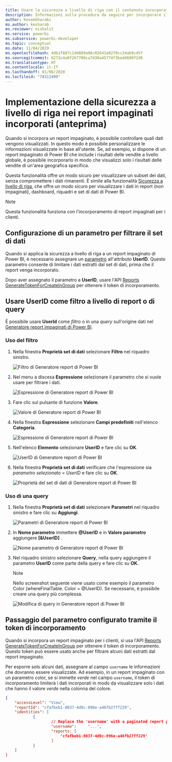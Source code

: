 ```yaml
---
title: Usare la sicurezza a livello di riga con il contenuto incorporato di Power BI
description: Informazioni sulla procedura da seguire per incorporare il contenuto di Power BI all'interno dell'applicazione.
author: KesemSharabi
ms.author: kesharab
ms.reviewer: nishalit
ms.service: powerbi
ms.subservice: powerbi-developer
ms.topic: conceptual
ms.date: 11/04/2019
ms.openlocfilehash: 4db1f887c1dd889a06c02643a0270cc24ab9c45f
ms.sourcegitcommit: 6272c4a0f267708ca7d38a45774f3bedd680f2d6
ms.translationtype: HT
ms.contentlocale: it-IT
ms.lasthandoff: 01/06/2020
ms.locfileid: "74311499"
---
```

# <a name="implementing-row-level-security-in-embedded-paginated-reports-preview"></a>Implementazione della sicurezza a livello di riga nei report impaginati incorporati (anteprima)

Quando si incorpora un report impaginato, è possibile controllare quali dati vengono visualizzati. In questo modo è possibile personalizzare le informazioni visualizzate in base all'utente. Se, ad esempio, si dispone di un report impaginato di Power BI che include i risultati delle vendite a livello globale, è possibile incorporarlo in modo che visualizzi solo i risultati delle vendite di un'area geografica specifica.

Questa funzionalità offre un modo sicuro per visualizzare un subset dei dati, senza compromettere i dati rimanenti. È simile alla funzionalità [Sicurezza a livello di riga](embedded-row-level-security.md), che offre un modo sicuro per visualizzare i dati in report (non impaginati), dashboard, riquadri e set di dati di Power BI.  

> [!Note]
> Questa funzionalità funziona con l'incorporamento di report impaginati per i clienti.

## <a name="configuring-a-parameter-to-filter-the-dataset"></a>Configurazione di un parametro per filtrare il set di dati

Quando si applica la sicurezza a livello di riga a un report impaginato di Power BI, è necessario assegnare un [parametro](../report-builder-parameters.md) all'attributo **UserID**. Questo parametro consente di limitare i dati estratti dal set di dati, prima che il report venga incorporato.

Dopo aver assegnato il parametro a **UserID**, usare l'API [Reports GenerateTokenForCreateInGroup](https://docs.microsoft.com/rest/api/power-bi/embedtoken/reports_generatetokenforcreateingroup) per ottenere il token di incorporamento.

## <a name="use-userid-as-a-filter-at-report-or-query-level"></a>Usare UserID come filtro a livello di report o di query

È possibile usare **UserId** come *filtro* o in una *query* sull'origine dati nel [Generatore report impaginati di Power BI](../report-builder-power-bi.md).

### <a name="using-the-filter"></a>Uso del filtro

1. Nella finestra **Proprietà set di dati** selezionare **Filtro** nel riquadro sinistro.

    ![Filtro di Generatore report di Power BI](media/embedded-paginated-reports-secure-data/filter.png)

2. Nel menu a discesa **Espressione** selezionare il parametro che si vuole usare per filtrare i dati.

     ![Espressione di Generatore report di Power BI](media/embedded-paginated-reports-secure-data/expression.png)

3. Fare clic sul pulsante di funzione **Valore**. 

    ![Valore di Generatore report di Power BI](media/embedded-paginated-reports-secure-data/function.png)

4. Nella finestra **Espressione** selezionare **Campi predefiniti** nell'elenco **Categoria**.

    ![Espressione di Generatore report di Power BI](media/embedded-paginated-reports-secure-data/built-in-fields.png)

5. Nell'elenco **Elemento** selezionare **UserID** e fare clic su **OK**.

    ![UserID di Generatore report di Power BI](media/embedded-paginated-reports-secure-data/userid.png)

6. Nella finestra **Proprietà set di dati** verificare che l'espressione sia *parametro selezionato = UserID* e fare clic su **OK**.

    ![Proprietà del set di dati di Generatore report di Power BI](media/embedded-paginated-reports-secure-data/verify.png)

### <a name="using-a-query"></a>Uso di una query

1. Nella finestra **Proprietà set di dati** selezionare **Parametri** nel riquadro sinistro e fare clic su **Aggiungi**.

    ![Parametri di Generatore report di Power BI](media/embedded-paginated-reports-secure-data/parameters.png)

2. In **Nome parametro** immettere **\@UserID** e in **Valore parametro** aggiungere **[&UserID]** .

    ![Nome parametro di Generatore report di Power BI](media/embedded-paginated-reports-secure-data/parameter-name.png) 

3. Nel riquadro sinistro selezionare **Query**, nella query aggiungere il parametro **UserID** come parte della query e fare clic su **OK**.
    > [!NOTE]
    > Nello screenshot seguente viene usato come esempio il parametro Color (whereFinalTable. Color = @UserID). Se necessario, è possibile creare una query più complessa.

    ![Modifica di query in Generatore report di Power BI](media/embedded-paginated-reports-secure-data/query-edit.png)

## <a name="passing-the-configured-parameter-using-the-embed-token"></a>Passaggio del parametro configurato tramite il token di incorporamento

Quando si incorpora un report impaginato per i clienti, si usa l'API [Reports GenerateTokenForCreateInGroup](https://docs.microsoft.com/rest/api/power-bi/embedtoken/reports_generatetokenforcreateingroup) per ottenere il token di incorporamento. Questo token può essere usato anche per filtrare alcuni dati estratti dal report impaginato.

Per esporre solo alcuni dati, assegnare al campo `username` le informazioni che dovranno essere visualizzate. Ad esempio, in un report impaginato con un parametro color, se si immette *verde* nel campo `username`, il token di incorporamento limiterà i dati incorporati in modo da visualizzare solo i dati che hanno il valore *verde* nella colonna del colore.

```JSON
{
    "accessLevel": "View",
    "reportId": "cfafbeb1-8037-4d0c-896e-a46fb27ff229",
    "identities": [
            {
                    // Replace the 'username' with a paginated report parameter
                    "username":     "...",
                    "reports: [
                        "cfafbeb1-8037-4d0c-896e-a46fb27ff229"
                    ]
            }
    ]
}
```
